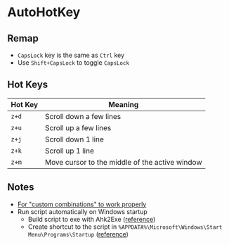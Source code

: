# AutoHotKey

## Remap

- `CapsLock` key is the same as `Ctrl` key
- Use `Shift+CapsLock` to toggle `CapsLock`

## Hot Keys

| Hot Key | Meaning                                        |
| ------- | ---------------------------------------------- |
| `z+d`   | Scroll down a few lines                        |
| `z+u`   | Scroll up a few lines                          |
| `z+j`   | Scroll down 1 line                             |
| `z+k`   | Scroll up 1 line                               |
| `z+m`   | Move cursor to the middle of the active window |

## Notes

- [For "custom combinations" to work properly](https://www.autohotkey.com/boards/viewtopic.php?t=35440)
- Run script automatically on Windows startup
  - Build script to exe with Ahk2Exe ([reference](https://stackoverflow.com/questions/23208646/how-do-i-create-a-standalone-exe-with-autohotkey))
  - Create shortcut to the script in `%APPDATA%\Microsoft\Windows\Start Menu\Programs\Startup` ([reference](https://stackoverflow.com/questions/41723490/how-to-build-ahk-scripts-automatically-on-startup))
